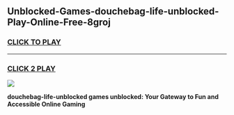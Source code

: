 
## Unblocked-Games-douchebag-life-unblocked-Play-Online-Free-8groj
<h3>
<a href="https://premium76.site?title=douchebag-life-unblocked&ref=26A">CLICK TO PLAY</a></h3>
<hr>

<h3>
<a href="https://premium76.site?title=douchebag-life-unblocked&ref=26A">CLICK 2 PLAY</a>
  
</h3>

<a href="https://premium76.site?title=douchebag-life-unblocked&ref=26A"><img src="https://clearcache.store/games.png"></a>


**douchebag-life-unblocked games unblocked: Your Gateway to Fun and Accessible Online Gaming**
